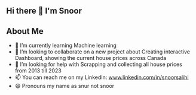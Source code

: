 ## Hi there 👋 I'm Snoor 
## About Me
- 🌱 I’m currently learning Machine learning
- 👯 I’m looking to collaborate on a new project about Creating interactive Dashboard, showing the current house prices across Canada
- 🤔 I’m looking for help with Scrapping and collecting all house prices from 2013 till 2023
- 📫 You can reach me on my LinkedIn: www.linkedin.com/in/snoorsalihi
- 😄 Pronouns my name as snur not snoor

